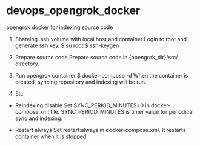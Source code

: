 # devops_opengrok_docker
opengrok docker for indexing source code

1. Shareing .ssh volume with local host and container
Login to root and generate ssh key.
$ su root
$ ssh-keygen

2. Prepare source code
Prepare source code in {opengrok_dir}/src/ directory.

3. Run opengrok container
$ docker-compose -d
When the container is created, syncing repository and indexing will be run.

4. Etc
- Reindexing disable
Set SYNC_PERIOD_MINUTES=0 in docker-compose.xml file.
SYNC_PERIOD_MINUTES is timer value for periodical sync and indexing.

- Restart always
Set restart:always in docker-compose.xml.
It restarts container when it is stopped.
